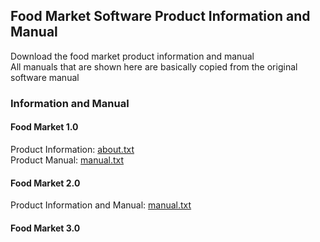 ## Food Market Software Product Information and Manual

Download the food market product information and manual  
All manuals that are shown here are basically copied from the original software manual  

### Information and Manual

#### Food Market 1.0
Product Information: [about.txt](https://raw.githubusercontent.com/daffarahman/food-market/gh-pages/docs/1.0/about.txt)  
Product Manual: [manual.txt](https://raw.githubusercontent.com/daffarahman/food-market/gh-pages/docs/1.0/manual.txt)  


#### Food Market 2.0
Product Information and Manual: [manual.txt](https://raw.githubusercontent.com/daffarahman/food-market/gh-pages/docs/2.0/manual.txt)  

#### Food Market 3.0
